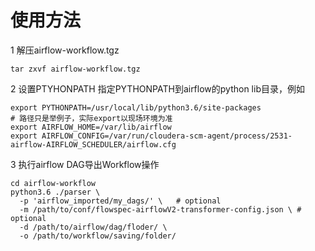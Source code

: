 # 使用方法

1 解压airflow-workflow.tgz

```shell
tar zxvf airflow-workflow.tgz
```

2 设置PTYHONPATH
指定PYTHONPATH到airflow的python lib目录，例如

```shell
export PYTHONPATH=/usr/local/lib/python3.6/site-packages
# 路径只是举例子，实际export以现场环境为准
export AIRFLOW_HOME=/var/lib/airflow
export AIRFLOW_CONFIG=/var/run/cloudera-scm-agent/process/2531-airflow-AIRFLOW_SCHEDULER/airflow.cfg
```

3 执行airflow DAG导出Workflow操作

```shell
cd airflow-workflow
python3.6 ./parser \
  -p 'airflow_imported/my_dags/' \   # optional
  -m /path/to/conf/flowspec-airflowV2-transformer-config.json \ # optional
  -d /path/to/airflow/dag/floder/ \
  -o /path/to/workflow/saving/folder/
```
